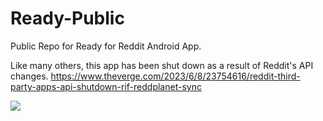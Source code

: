 # Ready-Public
Public Repo for Ready for Reddit Android App.

Like many others, this app has been shut down as a result of Reddit's API changes. https://www.theverge.com/2023/6/8/23754616/reddit-third-party-apps-api-shutdown-rif-reddplanet-sync

![](Ready_v3.0.0.webp)

